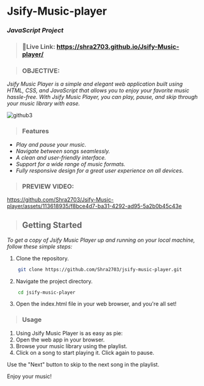 # Jsify-Music-player
### *JavaScript Project*
> ### 🔗Live Link: https://shra2703.github.io/Jsify-Music-player/

> ### OBJECTIVE:
*Jsify Music Player is a simple and elegant web application built using HTML, CSS, and JavaScript that allows you to enjoy your favorite music hassle-free. With Jsify Music Player, you can play, pause, and skip through your music library with ease.*

![github3](https://github.com/Shra2703/Jsify-Music-player/assets/113618935/80fac24f-e4b5-4c81-b7a5-be34417229a7)

> ### Features
- *Play and pause your music.*
- *Navigate between songs seamlessly.*
- *A clean and user-friendly interface.*
- *Support for a wide range of music formats.*
- *Fully responsive design for a great user experience on all devices*.

> ### PREVIEW VIDEO:
https://github.com/Shra2703/Jsify-Music-player/assets/113618935/f8bce4d7-ba31-4292-ad95-5a2b0b45c43e

> ## Getting Started
*To get a copy of Jsify Music Player up and running on your local machine, follow these simple steps:*

1. Clone the repository.
```bash
    git clone https://github.com/Shra2703/jsify-music-player.git
```
2. Navigate the project directory.
```bash
    cd jsify-music-player
```
3. Open the index.html file in your web browser, and you're all set!

> ### Usage
  1. Using Jsify Music Player is as easy as pie:
  2. Open the web app in your browser.
  3. Browse your music library using the playlist.
  4. Click on a song to start playing it. Click again to pause.


Use the "Next" button to skip to the next song in the playlist.

Enjoy your music!


